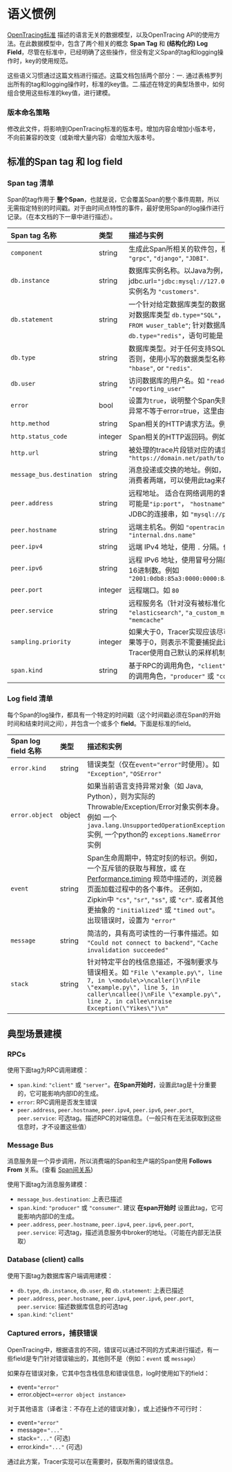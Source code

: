 # 语义惯例

[OpenTracing标准](./specification.md) 描述的语言无关的数据模型，以及OpenTracing API的使用方法。在此数据模型中，包含了两个相关的概念 **Span Tag** 和 **(结构化的) Log Field**，尽管在标准中，已经明确了这些操作，但没有定义Span的tag和logging操作时，key的使用规范。

这些语义习惯通过这篇文档进行描述。这篇文档包括两个部分：一. 通过表格罗列出所有的tag和logging操作时，标准的key值。二.描述在特定的典型场景中，如何组合使用这些标准的key值，进行建模。

### 版本命名策略

修改此文件，将影响到OpenTracing标准的版本号。增加内容会增加小版本号，不向前兼容的改变（或新增大量内容）会增加大版本号。

## 标准的Span tag 和 log field

### Span tag 清单

Span的tag作用于 **整个Span**，也就是说，它会覆盖Span的整个事件周期，所以无需指定特别的时间戳。对于由时间点特性的事件，最好使用Span的log操作进行记录。（在本文档的下一章中进行描述）。

| Span tag 名称 | 类型 | 描述与实例 |
|:--------------|:-----|:-------------------|
| `component` | string  | 生成此Span所相关的软件包，框架，类库或模块。如 `"grpc"`, `"django"`, `"JDBI"`. |
| `db.instance` | string | 数据库实例名称。以Java为例，如果 jdbc.url=`"jdbc:mysql://127.0.0.1:3306/customers"`，实例名为 `"customers"`. |
| `db.statement` | string | 一个针对给定数据库类型的数据库访问语句。例如， 针对数据库类型 `db.type="SQL"`，语句可能是 `"SELECT * FROM wuser_table"`; 针对数据库类型为 `db.type="redis"`，语句可能是 `"SET mykey 'WuValue'"`. |
| `db.type` | string | 数据库类型。对于任何支持SQL的数据库，取值为 `"sql"`. 否则，使用小写的数据类型名称，如 `"cassandra"`, `"hbase"`, or `"redis"`. |
| `db.user` | string | 访问数据库的用户名。如 `"readonly_user"` 或 `"reporting_user"` |
| `error` | bool | 设置为`true`，说明整个Span失败。译者注：Span内发生异常不等于error=true，这里由被监控的应用系统决定 |
| `http.method` | string | Span相关的HTTP请求方法。例如 `"GET"`, `"POST"` |
| `http.status_code` | integer | Span相关的HTTP返回码。例如 200, 503, 404 |
| `http.url` | string | 被处理的trace片段锁对应的请求URL。 例如 `"https://domain.net/path/to?resource=here"` |
| `message_bus.destination` | string | 消息投递或交换的地址。例如，在Kafka中，在生产者或消费者两端，可以使用此tag来存储`"topic name"`。|
| `peer.address` | string | 远程地址。 适合在网络调用的客户端使用。存储的内容可能是`"ip:port"`， `"hostname"`，域名，甚至是一个JDBC的连接串，如 `"mysql://prod-db:3306"` |
| `peer.hostname` | string | 远端主机名。例如 `"opentracing.io"`, `"internal.dns.name"` |
| `peer.ipv4` | string | 远端 IPv4 地址，使用 `.` 分隔。例如 `"127.0.0.1"` |
| `peer.ipv6` | string | 远程 IPv6 地址，使用冒号分隔的元祖，每个元素为4位16进制数。例如 `"2001:0db8:85a3:0000:0000:8a2e:0370:7334"` |
| `peer.port` | integer | 远程端口。如 `80` |
| `peer.service` | string | 远程服务名（针对没有被标准化定义的`"service"`）。例如 `"elasticsearch"`, `"a_custom_microservice"`, `"memcache"` |
| `sampling.priority` | integer | 如果大于0，Tracer实现应该尽可能捕捉这个调用链。如果等于0，则表示不需要捕捉此调用链。如不存在，Tracer使用自己默认的采样机制。|
| `span.kind` | string | 基于RPC的调用角色，`"client"` 或 `"server"`. 基于消息的调用角色，`"producer"` 或 `"consumer"`|

### Log field 清单

每个Span的log操作，都具有一个特定的时间戳（这个时间戳必须在Span的开始时间和结束时间之间），并包含一个或多个 **field**。下面是标准的field。

| Span log field 名称 | 类型    | 描述和实例 |
|:--------------------|:--------|:-------------------|
| `error.kind` | string | 错误类型（仅在`event="error"`时使用）。如 `"Exception"`, `"OSError"` |
| `error.object` | object | 如果当前语言支持异常对象（如 Java, Python），则为实际的Throwable/Exception/Error对象实例本身。例如 一个 `java.lang.UnsupportedOperationException` 实例, 一个python的 `exceptions.NameError` 实例 |
| `event` | string | Span生命周期中，特定时刻的标识。例如，一个互斥锁的获取与释放，或 在[Performance.timing](https://developer.mozilla.org/en-US/docs/Web/API/PerformanceTiming) 规范中描述的，浏览器页面加载过程中的各个事件。 还例如，Zipkin中 `"cs"`, `"sr"`, `"ss"`, 或 `"cr"`. 或者其他更抽象的 `"initialized"` 或 `"timed out"`。出现错误时，设置为 `"error"` |
| `message` | string | 简洁的，具有高可读性的一行事件描述。如 `"Could not connect to backend"`, `"Cache invalidation succeeded"` |
| `stack` | string | 针对特定平台的栈信息描述，不强制要求与错误相关。如 `"File \"example.py\", line 7, in \<module\>\ncaller()\nFile \"example.py\", line 5, in caller\ncallee()\nFile \"example.py\", line 2, in callee\nraise Exception(\"Yikes\")\n"` |

## 典型场景建模

### RPCs

使用下面tag为RPC调用建模：

- `span.kind`: `"client"` 或 `"server"`。**在Span开始时**，设置此tag是十分重要的，它可能影响内部ID的生成。
- `error`: RPC调用是否发生错误
- `peer.address`, `peer.hostname`, `peer.ipv4`, `peer.ipv6`, `peer.port`, `peer.service`: 可选tag。描述RPC的对端信息。（一般只有在无法获取到这些信息时，才不设置这些值）

### Message Bus

消息服务是一个异步调用，所以消费端的Span和生产端的Span使用 **Follows From** 关系。(查看 [Span间关系](./specification.md#references-between-spans))

使用下面tag为消息服务建模：

- `message_bus.destination`: 上表已描述
- `span.kind`: `"producer"` 或 `"consumer"`. 建议 **在span开始时** 设置此tag，它可能影响内部ID的生成。
- `peer.address`, `peer.hostname`, `peer.ipv4`, `peer.ipv6`, `peer.port`, `peer.service`: 可选tag，描述消息服务中broker的地址。（可能在内部无法获取）

### Database (client) calls

使用下面tag为数据库客户端调用建模：

- `db.type`, `db.instance`, `db.user`, 和 `db.statement`: 上表已描述
- `peer.address`, `peer.hostname`, `peer.ipv4`, `peer.ipv6`, `peer.port`, `peer.service`: 描述数据库信息的可选tag
- `span.kind`: `"client"`

### Captured errors，捕获错误

OpenTracing中，根据语言的不同，错误可以通过不同的方式来进行描述，有一些field是专门针对错误输出的，其他则不是（例如：`event` 或 `message`）

如果存在错误对象，它其中包含栈信息和错误信息，log时使用如下的field：

- event=`"error"`
- error.object=`<error object instance>`

对于其他语言（译者注：不存在上述的错误对象），或上述操作不可行时：

- event=`"error"`
- message=`"..."`
- stack=`"..."` (可选)
- error.kind=`"..."` (可选)

通过此方案，Tracer实现可以在需要时，获取所需的错误信息。
